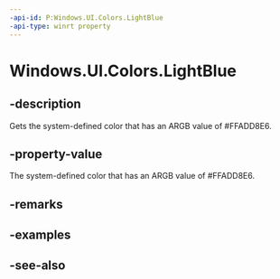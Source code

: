 ```yaml
---
-api-id: P:Windows.UI.Colors.LightBlue
-api-type: winrt property
---
```


<!-- Property syntax
public Windows.UI.Color LightBlue { get; }
-->

# Windows.UI.Colors.LightBlue

## -description

Gets the system-defined color that has an ARGB value of #FFADD8E6.



## -property-value

The system-defined color that has an ARGB value of #FFADD8E6.

## -remarks

## -examples

## -see-also
